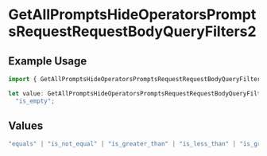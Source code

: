 # GetAllPromptsHideOperatorsPromptsRequestRequestBodyQueryFilters2

## Example Usage

```typescript
import { GetAllPromptsHideOperatorsPromptsRequestRequestBodyQueryFilters2 } from "@orq-ai/node/models/operations";

let value: GetAllPromptsHideOperatorsPromptsRequestRequestBodyQueryFilters2 =
  "is_empty";
```

## Values

```typescript
"equals" | "is_not_equal" | "is_greater_than" | "is_less_than" | "is_greater_than_or_equal_to" | "is_less_than_or_equal_to" | "is_between" | "is_empty" | "is_not_empty"
```